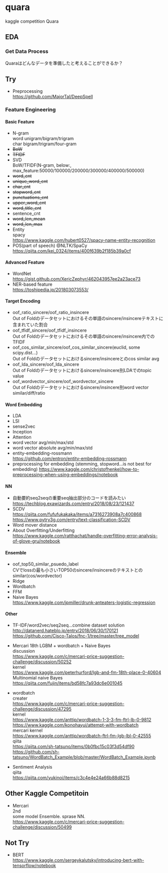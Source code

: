 # quara
kaggle competition Quara

## EDA  

### Get Data Process  
Quaraはどんなデータを準備したと考えることができるか？  
  
## Try

* Preprocessing  
https://github.com/MajorTal/DeepSpell  
  
### Feature Engineering
#### Basic Feature
* N-gram  
word unigram/bigram/trigram  
char bigram/trigram/four-gram  
* ~~BoW~~  
* ~~TFIDF~~  
* SVD  
BoW/TFIDF(N-gram, below:, max_feature:50000/100000/200000/300000/400000/500000)  
* ~~word_cnt~~  
* ~~unique_word_cnt~~  
* ~~char_cnt~~  
* ~~stopword_cnt~~  
* ~~punctuations_cnt~~  
* ~~upper_word_cnt~~  
* ~~word_title_cnt~~
* sentence_cnt
* ~~word_len_mean~~  
* ~~word_len_max~~  
* Entity  
spacy  
https://www.kaggle.com/hubert0527/spacy-name-entity-recognition  
* POS(part of speech) @NLTK/SpaCy  
https://qiita.com/kei_0324/items/400f639b2f185b39a0cf  


#### Advanced Feature
* WordNet  
https://gist.github.com/XericZephyr/462043957ee2a23ace73  
* NER-based feature  
https://toshipedia.jp/201803073553/  

#### Target Encoding  
* oof_ratio_sincere/oof_ratio_insincere  
Out of Foldのデータセットにおけるその単語のsincere/insincereテキストに含まれていた割合  
* oof_tfidf_sincere/oof_tfidf_insincere  
Out of Foldのデータセットにおけるその単語のsincere/insincere内でのTFIDF  
* oof_cos_similar_sincere/oof_cos_similar_sincere(euclid, some scipy.dist...)  
Out of Foldのデータセットにおけるsincere/insincereとのcos similar avg  
* oof_lda_sincere/oof_lda_sincere  
Out of Foldのデータセットにおけるsincere/insincere別LDAでのtopic value  
* oof_wordvector_sincere/oof_wordvector_sincere  
Out of Foldのデータセットにおけるsincere/insincere別word vector similar/diff/ratio  

#### Word Embedding  
* LDA  
* LSI  
* sense2vec  
* Inception  
* Attention  
* word vector avg/min/max/std  
* word vector absolute avg/min/max/std  
* entity-embedding-rossmann  
https://github.com/entron/entity-embedding-rossmann  
* preprocessing for embedding (stemming, stopword...is not best for embedding)
https://www.kaggle.com/christofhenkel/how-to-preprocessing-when-using-embeddings/notebook  


#### NN
* 自動要約seq2seqの重要seq抽出部分のコードを読みたい  
https://techblog.exawizards.com/entry/2018/08/23/121437  
* SCDV  
https://qiita.com/fufufukakaka/items/a7316273908a7c400868  
https://www.pytry3g.com/entry/text-classification-SCDV  
* Word mover distance  
* About Overfitting/Underfitting  
https://www.kaggle.com/ratthachat/handle-overfitting-error-analysis-of-glove-gru/notebook  


#### Ensemble  
* oof_top50_similar_psuedo_label  
CVでlossの最も小さいTOP50のsincere/insincereのテキストとのsimilar(cos/wordvector)  
* Ridge  
* Wordbatch  
* FFM  
* Naive Bayes  
https://www.kaggle.com/jpmiller/drunk-anteaters-logistic-regression  

  
#### Other
* TF-IDF/word2vec/seq2seq...combine dataset solution  
http://datanerd.hateblo.jp/entry/2018/06/30/170121  
https://github.com/Cisco-Talos/fnc-1/tree/master/tree_model  

* Mercari 18th LGBM + wordbatch + Naive Bayes  
discussion  
https://www.kaggle.com/c/mercari-price-suggestion-challenge/discussion/50252  
kernel  
https://www.kaggle.com/peterhurford/lgb-and-fm-18th-place-0-40604  
Multinomial naive Bayes  
https://qiita.com/fujin/items/bd58fc7a93dc6e001045  

* wordbatch  
creater  
https://www.kaggle.com/c/mercari-price-suggestion-challenge/discussion/47295  
kernel  
https://www.kaggle.com/anttip/wordbatch-1-3-3-fm-ftrl-lb-0-9812  
https://www.kaggle.com/konohayui/attempt-with-wordbatch  
mercari kernel  
https://www.kaggle.com/anttip/wordbatch-ftrl-fm-lgb-lbl-0-42555  
qiita  
https://qiita.com/sh-tatsuno/items/0b0fbc15c03f3d54df90  
https://github.com/sh-tatsuno/WordBatch_Example/blob/master/WordBatch_Example.ipynb  

* Sentiment Analysis  
qiita  
https://qiita.com/yukinoi/items/c3c4e4e24a66b88d8215  

## Other Kaggle Competitoin

* Mercari  
2nd  
some model Ensemble. sprase NN.  
https://www.kaggle.com/c/mercari-price-suggestion-challenge/discussion/50499  

## Not Try

* BERT   
https://www.kaggle.com/sergeykalutsky/introducing-bert-with-tensorflow/notebook  
